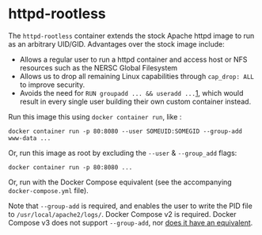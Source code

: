 # httpd-rootless

The `httpd-rootless` container extends the stock Apache httpd image to run as
an arbitrary UID/GID. Advantages over the stock image include:
  * Allows a regular user to run a httpd container and access host or NFS
    resources such as the NERSC Global Filesystem
  * Allows us to drop all remaining Linux capabilities through `cap_drop: ALL`
    to improve security.
  * Avoids the need for `RUN groupadd ... && useradd ...`[1], which would
    result in every single user building their own custom container instead.

Run this image this using `docker container run`, like :

    docker container run -p 80:8080 --user SOMEUID:SOMEGID --group-add www-data ...

Or, run this image as root by excluding the `--user` & `--group_add` flags:

    docker container run -p 80:8080 ...

Or, run with the Docker Compose equivalent (see the accompanying `docker-compose.yml` file).

Note that `--group-add` is required, and enables the user to write the PID file
to `/usr/local/apache2/logs/`. Docker Compose v2 is required. Docker Compose v3
does not support `--group-add`, nor [does it have an equivalent][2]. 

[1]: https://docs.docker.com/develop/develop-images/dockerfile_best-practices/#user
[2]: https://github.com/docker/compose/issues/3328#issuecomment-296813818
